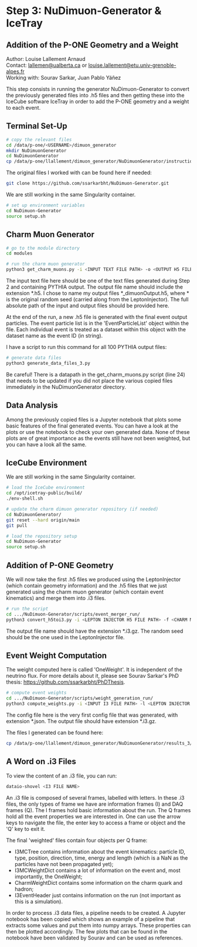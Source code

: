 # Step 3: NuDimuon-Generator & IceTray

## Addition of the P-ONE Geometry and a Weight

Author: Louise Lallement Arnaud  
Contact: lallemen@ualberta.ca or louise.lallement@etu.univ-grenoble-alpes.fr  
Working with: Sourav Sarkar, Juan Pablo Yáñez

This step consists in running the generator NuDimuon-Generator to convert the previously generated files into .h5 files and then getting these into the IceCube software IceTray in order to add the P-ONE geometry and a weight to each event.

## Terminal Set-Up

```bash
# copy the relevant files
cd /data/p-one/<USERNAME>/dimuon_generator
mkdir NuDimuonGenerator
cd NuDimuonGenerator
cp /data/p-one/llallement/dimuon_generator/NuDimuonGenerator/instructions_3/*
```

The original files I worked with can be found here if needed:
```bash
git clone https://github.com/ssarkarbht/NuDimuon-Generator.git
```

We are still working in the same Singularity container.

```bash
# set up environment variables
cd NuDimuon-Generator
source setup.sh
```

## Charm Muon Generator

```bash
# go to the module directory
cd modules

# run the charm muon generator
python3 get_charm_muons.py -i <INPUT TEXT FILE PATH> -o <OUTPUT H5 FILE PATH> -m water -s <RANDOM SEED>
```

The input text file here should be one of the text files generated during Step 2 and containing PYTHIA output. The output file name should include the extension *.h5. I chose to name my output files *_dimuonOutput.h5, where * is the original random seed (carried along from the LeptonInjector). The full absolute path of the input and output files should be provided here.

At the end of the run, a new .h5 file is generated with the final event output particles. The event particle list is in the 'EventParticleList' object within the file. Each individual event is treated as a dataset within this object with the dataset name as the event ID (in string).

I have a script to run this command for all 100 PYTHIA output files:

```bash
# generate data files
python3 generate_data_files_3.py
```

Be careful! There is a datapath in the get_charm_muons.py script (line 24) that needs to be updated if you did not place the various copied files immediately in the NuDimuonGenerator directory.

## Data Analysis

Among the previously copied files is a Jupyter notebook that plots some basic features of the final generated events. You can have a look at the plots or use the notebook to check your own generated data. None of these plots are of great importance as the events still have not been weighted, but you can have a look all the same.

## IceCube Environment

We are still working in the same Singularity container.

```bash
# load the IceCube environment
cd /opt/icetray-public/build/
./env-shell.sh

# update the charm dimuon generator repository (if needed)
cd NuDimuonGenerator/
git reset --hard origin/main
git pull

# load the repository setup
cd NuDimuon-Generator
source setup.sh
```

## Addition of P-ONE Geometry

We will now take the first .h5 files we produced using the LeptonInjector (which contain geometry information) and the .h5 files that we just generated using the charm muon generator (which contain event kinematics) and merge them into .i3 files.

```bash
# run the script
cd .../NuDimuon-Generator/scripts/event_merger_run/
python3 convert_h5toi3.py -i <LEPTON INJECTOR H5 FILE PATH> -f <CHARM MUON H5 FILE PATH> -o <OUTPUT I3 FILE PATH> -s <RANCOM SEED>
```

The output file name should have the extension *.i3.gz. The random seed should be the one used in the LeptonInjector file.

## Event Weight Computation

The weight computed here is called 'OneWeight'. It is independent of the neutrino flux. For more details about it, please see Sourav Sarkar's PhD thesis: https://github.com/ssarkarbht/PhDThesis.

```bash
# compute event weights
cd .../NuDimuon-Generator/scripts/weight_generation_run/
python3 compute_weights.py -i <INPUT I3 FILE PATH> -l <LEPTON INJECTOR H5 FILE PATH> -c <CHARM MUON H5 FILE PATH> -f <LEPTON INJECTOR CONFIG FILE PATH> -o <OUTPUT I3 FILE PATH>
```

The config file here is the very first config file that was generated, with extension *.json. The output file should have extension *.i3.gz.

The files I generated can be found here:
```bash
cp /data/p-one/llallement/dimuon_generator/NuDimuonGenerator/results_3/
```

## A Word on .i3 Files

To view the content of an .i3 file, you can run:
```bash
dataio-shovel <I3 FILE NAME>
```

An .i3 file is composed of several frames, labelled with letters. In these .i3 files, the only types of frame we have are information frames (I) and DAQ frames (Q). The I frames hold basic information about the run. The Q frames hold all the event properties we are interested in. One can use the arrow keys to navigate the file, the enter key to access a frame or object and the 'Q' key to exit it.

The final 'weighted' files contain four objects per Q frame:
- I3MCTree contains information about the event kinematics: particle ID, type, position, direction, time, energy and length (which is a NaN as the particles have not been propagated yet);
- I3MCWeightDict contains a lot of information on the event and, most importantly, the OneWeight;
- CharmWeightDict contains some information on the charm quark and hadron;
- I3EventHeader just contains information on the run (not important as this is a simulation).

In order to process .i3 data files, a pipeline needs to be created. A Jupyter notebook has been copied which shows an example of a pipeline that extracts some values and put them into numpy arrays. These properties can then be plotted accordingly. The few plots that can be found in the notebook have been validated by Sourav and can be used as references.
